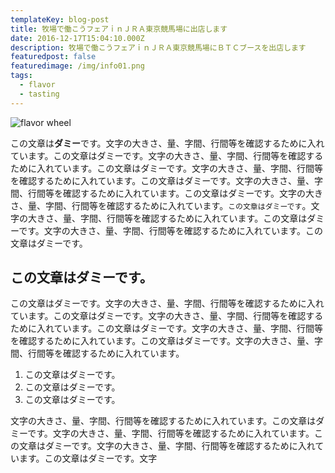 ```yaml
---
templateKey: blog-post
title: 牧場で働こうフェアｉｎＪＲＡ東京競馬場に出店します
date: 2016-12-17T15:04:10.000Z
description: 牧場で働こうフェアｉｎＪＲＡ東京競馬場にＢＴＣブースを出店します
featuredpost: false
featuredimage: /img/info01.png
tags:
  - flavor
  - tasting
---
```

![flavor wheel](/img/info01-01.png)

この文章は**ダミー**です。文字の大きさ、量、字間、行間等を確認するために入れています。この文章はダミーです。文字の大きさ、量、字間、行間等を確認するために入れています。この文章はダミーです。文字の大きさ、量、字間、行間等を確認するために入れています。この文章はダミーです。文字の大きさ、量、字間、行間等を確認するために入れています。この文章はダミーです。文字の大きさ、量、字間、行間等を確認するために入れています。`この文章はダミーです`。文字の大きさ、量、字間、行間等を確認するために入れています。この文章はダミーです。文字の大きさ、量、字間、行間等を確認するために入れています。この文章はダミーです。



## この文章はダミーです。

この文章はダミーです。文字の大きさ、量、字間、行間等を確認するために入れています。この文章はダミーです。文字の大きさ、量、字間、行間等を確認するために入れています。この文章はダミーです。文字の大きさ、量、字間、行間等を確認するために入れています。この文章はダミーです。文字の大きさ、量、字間、行間等を確認するために入れています。

1. この文章はダミーです。
2. この文章はダミーです。
3. この文章はダミーです。

文字の大きさ、量、字間、行間等を確認するために入れています。この文章はダミーです。文字の大きさ、量、字間、行間等を確認するために入れています。この文章はダミーです。文字の大きさ、量、字間、行間等を確認するために入れています。この文章はダミーです。文字
